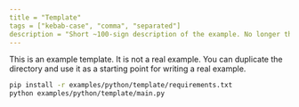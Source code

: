 ```yaml
---
title = "Template"
tags = ["kebab-case", "comma", "separated"]
description = "Short ~100-sign description of the example. No longer than 130 signs!"
---
```


<!--
Place a screenshot in place of this comment
Use `just upload --help` for instructions
-->

This is an example template. It is not a real example. You can duplicate the directory and use it as a starting point for writing a real example.

```bash
pip install -r examples/python/template/requirements.txt
python examples/python/template/main.py
```